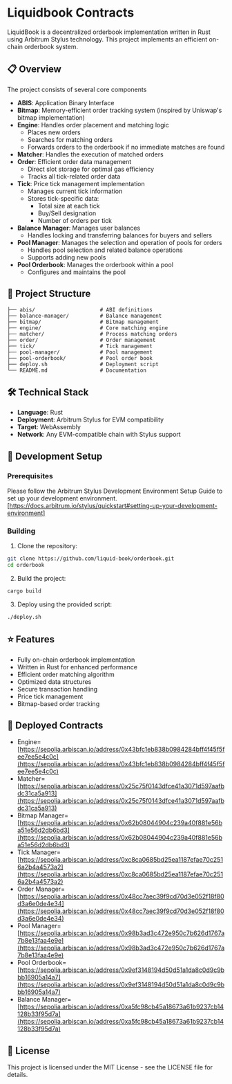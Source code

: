 # Liquidbook Contracts

LiquidBook is a decentralized orderbook implementation written in Rust using Arbitrum Stylus technology. This project implements an efficient on-chain orderbook system.

## 📋 Overview

The project consists of several core components

- **ABIS**: Application Binary Interface
- **Bitmap**: Memory-efficient order tracking system (inspired by Uniswap's bitmap implementation)
- **Engine**: Handles order placement and matching logic
  - Places new orders
  - Searches for matching orders
  - Forwards orders to the orderbook if no immediate matches are found
- **Matcher**: Handles the execution of matched orders
- **Order**: Efficient order data management
  - Direct slot storage for optimal gas efficiency
  - Tracks all tick-related order data
- **Tick**: Price tick management implementation
  - Manages current tick information
  - Stores tick-specific data:
    - Total size at each tick
    - Buy/Sell designation
    - Number of orders per tick
- **Balance Manager**: Manages user balances
  - Handles locking and transferring balances for buyers and sellers
- **Pool Manager**: Manages the selection and operation of pools for orders
  - Handles pool selection and related balance operations
  - Supports adding new pools
- **Pool Orderbook**: Manages the orderbook within a pool
  - Configures and maintains the pool

## 📁 Project Structure

```
├── abis/                     # ABI definitions
├── balance-manager/          # Balance management
├── bitmap/                   # Bitmap management
├── engine/                   # Core matching engine
├── matcher/                  # Process matching orders
├── order/                    # Order management
├── tick/                     # Tick management
├── pool-manager/             # Pool management
├── pool-orderbook/           # Pool order book
├── deploy.sh                 # Deployment script
└── README.md                 # Documentation
```

## 🛠️ Technical Stack

- **Language**: Rust
- **Deployment**: Arbitrum Stylus for EVM compatibility
- **Target**: WebAssembly
- **Network**: Any EVM-compatible chain with Stylus support

## 🚀 Development Setup

### Prerequisites

Please follow the Arbitrum Stylus Development Environment Setup Guide to set up your development environment. [https://docs.arbitrum.io/stylus/quickstart#setting-up-your-development-environment]

### Building

1. Clone the repository:

```bash
git clone https://github.com/liquid-book/orderbook.git
cd orderbook
```

2. Build the project:

```bash
cargo build
```

3. Deploy using the provided script:

```bash
./deploy.sh
```

## ⭐ Features

- Fully on-chain orderbook implementation
- Written in Rust for enhanced performance
- Efficient order matching algorithm
- Optimized data structures
- Secure transaction handling
- Price tick management
- Bitmap-based order tracking

## 📍 Deployed Contracts

- Engine=[https://sepolia.arbiscan.io/address/0x43bfc1eb838b0984284bff4f45f5fee7ee5e4c0c](https://sepolia.arbiscan.io/address/0x43bfc1eb838b0984284bff4f45f5fee7ee5e4c0c)
- Matcher=[https://sepolia.arbiscan.io/address/0x25c75f0143dfce41a3071d597aafbdc31ca5a913](https://sepolia.arbiscan.io/address/0x25c75f0143dfce41a3071d597aafbdc31ca5a913)
- Bitmap Manager=[https://sepolia.arbiscan.io/address/0x62b08044904c239a40f881e56ba51e56d2db6bd3](https://sepolia.arbiscan.io/address/0x62b08044904c239a40f881e56ba51e56d2db6bd3)
- Tick Manager=[https://sepolia.arbiscan.io/address/0xc8ca0685bd25ea1187efae70c2516a2b4a4573a2](https://sepolia.arbiscan.io/address/0xc8ca0685bd25ea1187efae70c2516a2b4a4573a2)
- Order Manager=[https://sepolia.arbiscan.io/address/0x48cc7aec39f9cd70d3e052f18f80d3a6e0de4e34](https://sepolia.arbiscan.io/address/0x48cc7aec39f9cd70d3e052f18f80d3a6e0de4e34)
- Pool Manager=[https://sepolia.arbiscan.io/address/0x98b3ad3c472e950c7b626d1767a7b8e13faa4e9e](https://sepolia.arbiscan.io/address/0x98b3ad3c472e950c7b626d1767a7b8e13faa4e9e)
- Pool Orderbook=[https://sepolia.arbiscan.io/address/0x9ef3148194d50d51a1da8c0d9c9bbb16905a14a7](https://sepolia.arbiscan.io/address/0x9ef3148194d50d51a1da8c0d9c9bbb16905a14a7)
- Balance Manager=[https://sepolia.arbiscan.io/address/0xa5fc98cb45a18673a61b9237cb14128b33f95d7a](https://sepolia.arbiscan.io/address/0xa5fc98cb45a18673a61b9237cb14128b33f95d7a)

## 📜 License

This project is licensed under the MIT License - see the LICENSE file for details.
